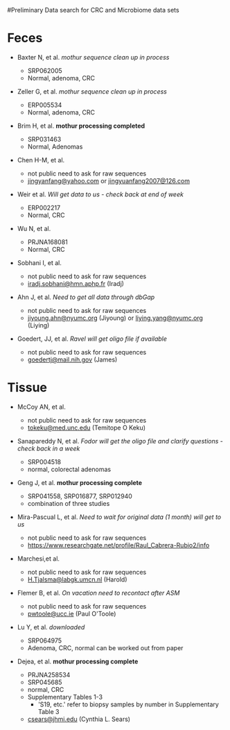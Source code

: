 #Preliminary Data search for CRC and Microbiome data sets


# Feces

* Baxter N, et al. *mothur sequence clean up in process*
	* SRP062005
	* Normal, adenoma, CRC
  
* Zeller G, et al. *mothur sequence clean up in process* 
	* ERP005534
	* Normal, adenoma, CRC
  
* Brim H, et al. **mothur processing completed**
	* SRP031463
	* Normal, Adenomas
  
* Chen H-M, et al.
	* not public need to ask for raw sequences
	* jingyanfang@yahoo.com or jingyuanfang2007@126.com
  
* Weir et al. *Will get data to us - check back at end of week*
	* ERP002217
	* Normal, CRC
  
* Wu N, et al. 
	* PRJNA168081
	* Normal, CRC
  
* Sobhani I, et al.
	* not public need to ask for raw sequences
	* iradj.sobhani@hmn.aphp.fr (Iradj)
  
* Ahn J, et al. *Need to get all data through dbGap*
	* not public need to ask for raw sequences
	* jiyoung.ahn@nyumc.org (Jiyoung) or liying.yang@nyumc.org (Liying)
  
*  Goedert, JJ, et al. *Ravel will get oligo file if available*
	*  not public need to ask for raw sequences
	*  goedertj@mail.nih.gov (James)


# Tissue

* McCoy AN, et al.
	* not public need to ask for raw sequences
	* tokeku@med.unc.edu (Temitope O Keku)  

*  Sanapareddy N, et al. *Fodor will get the oligo file and clarify questions - check back in a week*
	*  SRP004518
	*  normal, colorectal adenomas  
  
* Geng J, et al. **mothur processing complete**
	* SRP041558, SRP016877, SRP012940
	* combination of three studies
  
* Mira-Pascual L, et al. *Need to wait for original data (1 month) will get to us*
	* not public need to ask for raw sequences
	* https://www.researchgate.net/profile/Raul_Cabrera-Rubio2/info   
  
* Marchesi,et al.
	* not public need to ask for raw sequences
	* H.Tjalsma@labgk.umcn.nl (Harold)  
  
* Flemer B, et al. *On vacation need to recontact after ASM*
	* not public need to ask for raw sequences
	* pwtoole@ucc.ie (Paul O'Toole)  
  
* Lu Y, et al.  *downloaded*
	* SRP064975
	* Adenoma, CRC, normal can be worked out from paper  
  
* Dejea, et al.  **mothur processing complete**
	* PRJNA258534
	* SRP045685 
	* normal, CRC
	* Supplementary Tables 1-3 
		* 'S19, etc.' refer to biopsy samples by number in Supplementary Table 3 	 
	* csears@jhmi.edu (Cynthia L. Sears)
